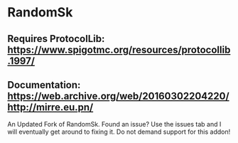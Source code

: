 # RandomSk

## Requires ProtocolLib: https://www.spigotmc.org/resources/protocollib.1997/

## Documentation: https://web.archive.org/web/20160302204220/http://mirre.eu.pn/

An Updated Fork of RandomSk.
Found an issue? Use the issues tab and I will eventually get around to fixing it. Do not demand support for this addon!
